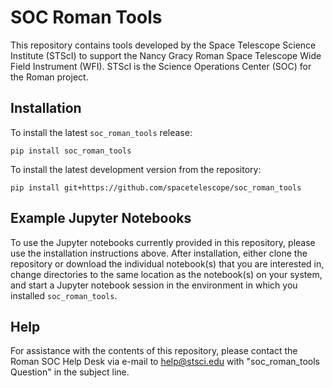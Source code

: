 # SOC Roman Tools

This repository contains tools developed by the Space Telescope Science Institute (STScI) to support the Nancy Gracy 
Roman Space Telescope Wide Field Instrument (WFI). STScI is the Science Operations Center (SOC) for the Roman project.

## Installation

To install the latest `soc_roman_tools` release:

```buildoutcfg
pip install soc_roman_tools
```

To install the latest development version from the repository:
```buildoutcfg
pip install git+https://github.com/spacetelescope/soc_roman_tools
```

## Example Jupyter Notebooks

To use the Jupyter notebooks currently provided in this repository, please use the installation instructions above.
After installation, either clone the repository or download the individual notebook(s) that you are interested in, 
change directories to the same location as the notebook(s) on your system, and start a Jupyter notebook session in 
the environment in which you installed `soc_roman_tools`.

## Help

For assistance with the contents of this repository, please contact the Roman SOC Help Desk
via e-mail to [help@stsci.edu](mailto:help@stsci.edu?subject=soc_roman_tools%20Question) with "soc_roman_tools 
Question" in the subject line.